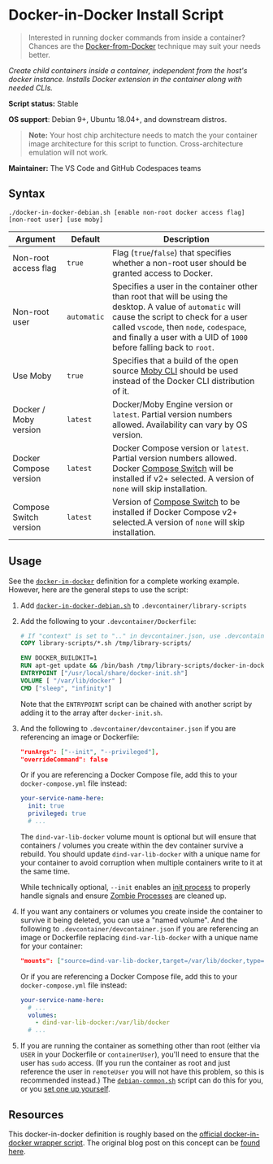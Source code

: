 # Docker-in-Docker Install Script

> Interested in running docker commands from inside a container?  Chances are the [Docker-from-Docker](./docker.md) technique may suit your needs better.

*Create child containers _inside_ a container, independent from the host's docker instance. Installs Docker extension in the container along with needed CLIs.* 

**Script status:** Stable

**OS support**: Debian 9+, Ubuntu 18.04+, and downstream distros.

> **Note:** Your host chip architecture needs to match the your container image architecture for this script to function. Cross-architecture emulation will not work.

**Maintainer:** The VS Code and GitHub Codespaces teams

## Syntax

```text
./docker-in-docker-debian.sh [enable non-root docker access flag] [non-root user] [use moby]
```

|Argument|Default|Description|
|--------|-------|-----------|
|Non-root access flag|`true`| Flag (`true`/`false`) that specifies whether a non-root user should be granted access to Docker.|
|Non-root user|`automatic`| Specifies a user in the container other than root that will be using the desktop. A value of `automatic` will cause the script to check for a user called `vscode`, then `node`, `codespace`, and finally a user with a UID of `1000` before falling back to `root`. |
|Use Moby|`true`| Specifies that a build of the open source [Moby CLI](https://github.com/moby/moby/tree/master/cli) should be used instead of the Docker CLI distribution of it. |
| Docker / Moby version | `latest` | Docker/Moby Engine version or `latest`. Partial version numbers allowed. Availability can vary by OS version. |
| Docker Compose version |`latest` | Docker Compose version or `latest`. Partial version numbers allowed. Docker [Compose Switch](https://github.com/docker/compose-switch) will be installed if v2+ selected. A version of `none` will skip installation. |
| Compose Switch version | `latest` | Version of [Compose Switch](https://github.com/docker/compose-switch) to be installed if Docker Compose v2+ selected.A version of `none` will skip installation. |

## Usage

See the [`docker-in-docker`](../../containers/docker-in-docker) definition for a complete working example. However, here are the general steps to use the script:

1. Add [`docker-in-docker-debian.sh`](../docker-in-docker-debian.sh) to `.devcontainer/library-scripts`

2. Add the following to your `.devcontainer/Dockerfile`:

    ```Dockerfile
    # If "context" is set to ".." in devcontainer.json, use .devcontainer/library-scripts/*.sh
    COPY library-scripts/*.sh /tmp/library-scripts/

    ENV DOCKER_BUILDKIT=1
    RUN apt-get update && /bin/bash /tmp/library-scripts/docker-in-docker-debian.sh
    ENTRYPOINT ["/usr/local/share/docker-init.sh"]
    VOLUME [ "/var/lib/docker" ]
    CMD ["sleep", "infinity"]
    ```

    Note that the `ENTRYPOINT` script can be chained with another script by adding it to the array after `docker-init.sh`.

3. And the following to `.devcontainer/devcontainer.json` if you are referencing an image or Dockerfile:

    ```json
    "runArgs": ["--init", "--privileged"],
    "overrideCommand": false
    ```

    Or if you are referencing a Docker Compose file, add this to your `docker-compose.yml` file instead:

    ```yaml
    your-service-name-here:
      init: true 
      privileged: true
      # ...
    ```

    The `dind-var-lib-docker` volume mount is optional but will ensure that containers / volumes you create within the dev container survive a rebuild. You should update `dind-var-lib-docker` with a unique name for your container to avoid corruption when multiple containers write to it at the same time.

    While technically optional, `--init` enables an [init process](https://docs.docker.com/engine/reference/run/#specify-an-init-process) to properly handle signals and ensure [Zombie Processes](https://en.wikipedia.org/wiki/Zombie_process) are cleaned up. 

4. If you want any containers or volumes you create inside the container to survive it being deleted, you can use a "named volume". And the following to `.devcontainer/devcontainer.json` if you are referencing an image or Dockerfile replacing `dind-var-lib-docker` with a unique name for your container:

    ```json
    "mounts": ["source=dind-var-lib-docker,target=/var/lib/docker,type=volume"]
    ```

    Or if you are referencing a Docker Compose file, add this to your `docker-compose.yml` file instead:

    ```yaml
    your-service-name-here:
      # ...
      volumes:
        - dind-var-lib-docker:/var/lib/docker
      # ...
    ```

5. If you are running the container as something other than root (either via `USER` in your Dockerfile or `containerUser`), you'll need to ensure that the user has `sudo` access. (If you run the container as root and just reference the user in `remoteUser` you will not have this problem, so this is recommended instead.) The [`debian-common.sh`](common.md) script can do this for you, or you [set one up yourself](https://aka.ms/vscode-remote/containers/non-root).

## Resources

This docker-in-docker definition is roughly based on the [official docker-in-docker wrapper script](https://github.com/moby/moby/blob/master/hack/dind).  The original blog post on this concept can be [found here](https://blog.docker.com/2013/09/docker-can-now-run-within-docker/).